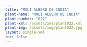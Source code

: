 ```yaml
---
title: "MOLI ALBERO DE INDIA"
plant-name: "MOLI ALBERO DE INDIA"
plant-number: "022"
plant-xml: /assets/xml/plant022.xml
plant-img: /assets/img/plant022.jpg
layout: single-xml
toc: false
---
```

